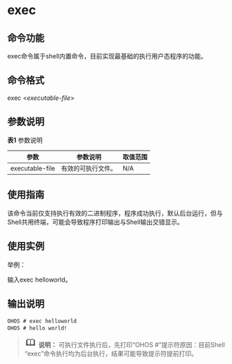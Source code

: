 # exec


## 命令功能

exec命令属于shell内置命令，目前实现最基础的执行用户态程序的功能。


## 命令格式

exec &lt;_executable-file_&gt;


## 参数说明

  **表1** 参数说明

| 参数 | 参数说明 | 取值范围 | 
| -------- | -------- | -------- |
| executable-file | 有效的可执行文件。 | N/A | 


## 使用指南

该命令当前仅支持执行有效的二进制程序，程序成功执行，默认后台运行，但与Shell共用终端，可能会导致程序打印输出与Shell输出交错显示。


## 使用实例

举例：

输入exec helloworld。


## 输出说明

  
```
OHOS # exec helloworld
OHOS # hello world!
```

> ![icon-note.gif](public_sys-resources/icon-note.gif) **说明：**
> 可执行文件执行后，先打印“OHOS \#”提示符原因：目前Shell “exec”命令执行均为后台执行，结果可能导致提示符提前打印。
